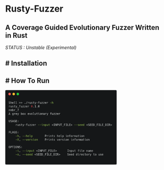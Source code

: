 # Rusty-Fuzzer

A Coverage Guided Evolutionary Fuzzer Written in Rust
-----------------------------------------------------
*STATUS : Unstable (Experimental)*

## # Installation


## # How To Run
<img src="/Images/help.png" width=70% height=70% >

